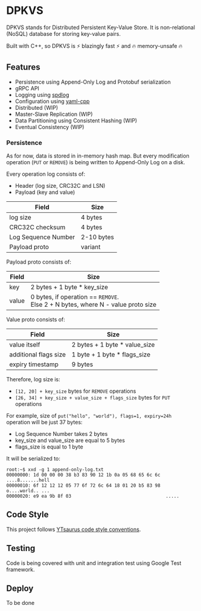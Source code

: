 # DPKVS

DPKVS stands for Distributed Persistent Key-Value Store. It is non-relational (NoSQL) database for storing key-value pairs.

Built with C++, so DPKVS is ⚡ blazingly fast ⚡ and 🔥 memory-unsafe 🔥

## Features

* Persistence using Append-Only Log and Protobuf serialization
* gRPC API
* Logging using [spdlog](https://github.com/gabime/spdlog)
* Configuration using [yaml-cpp](https://github.com/jbeder/yaml-cpp)
* Distributed (WIP)
* Master-Slave Replication (WIP)
* Data Partitioning using Consistent Hashing (WIP)
* Eventual Consistency (WIP)

### Persistence

As for now, data is stored in in-memory hash map. But every modification operation (`PUT` or `REMOVE`) is being written to Append-Only Log on a disk.

Every operation log consists of:
* Header (log size, CRC32C and LSN)
* Payload (key and value)

| Field               | Size       |
|---------------------|------------|
| log size            | 4 bytes    |
| CRC32C checksum     | 4 bytes    |
| Log Sequence Number | 2-10 bytes |
| Payload proto       | variant    |

Payload proto consists of:

| Field | Size                                                                                 |
|-------|--------------------------------------------------------------------------------------|
| key   | 2 bytes + 1 byte * key_size                                                          |
| value | 0 bytes, if operation == `REMOVE`. <br/>Else 2 + N bytes, where N - value proto size |

Value proto consists of: 

| Field                        | Size                          |
|------------------------------|-------------------------------|
| value itself                 | 2 bytes + 1 byte * value_size |
| additional flags size        | 1 byte + 1 byte * flags_size  |
| expiry timestamp             | 9 bytes                       |

Therefore, log size is:
* `[12, 20] + key_size` bytes for `REMOVE` operations
* `[26, 34] + key_size + value_size + flags_size` bytes for `PUT` operations

For example, size of `put("hello", "world"), flags=1, expiry=24h` operation will be just 37 bytes:
* Log Sequence Number takes 2 bytes
* key_size and value_size are equal to 5 bytes
* flags_size is equal to 1 byte

It will be serialized to:

```shell
root:~$ xxd -g 1 append-only-log.txt
00000000: 1d 00 00 00 38 b3 83 90 12 1b 0a 05 68 65 6c 6c  ....8.......hell
00000010: 6f 12 12 12 05 77 6f 72 6c 64 18 01 20 b5 83 98  o....world.. ...
00000020: e9 ea 9b 8f 03                                   .....
```

## Code Style

This project follows [YTsaurus code style conventions](https://github.com/ytsaurus/ytsaurus/blob/main/yt/styleguide/cpp.md).

## Testing

Code is being covered with unit and integration test using Google Test framework.

## Deploy

To be done
